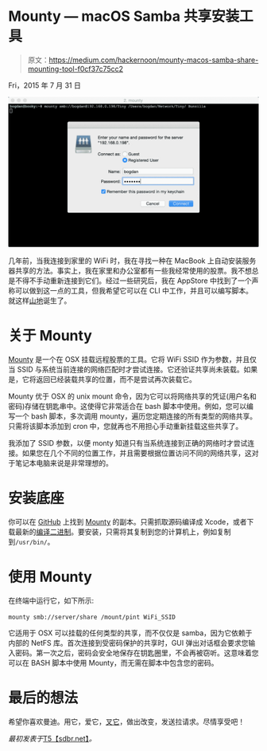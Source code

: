# Mounty — macOS Samba 共享安装工具

> 原文：<https://medium.com/hackernoon/mounty-macos-samba-share-mounting-tool-f0cf37c75cc2>

Fri，2015 年 7 月 31 日

![](img/d9ee16b1a9a2922208bfbab117134f3c.png)

几年前，当我连接到家里的 WiFi 时，我在寻找一种在 MacBook 上自动安装服务器共享的方法。事实上，我在家里和办公室都有一些我经常使用的股票。我不想总是不得不手动重新连接到它们。经过一些研究后，我在 AppStore 中找到了一个声称可以做到这一点的工具，但我希望它可以在 CLI 中工作，并且可以编写脚本。就这样[山地](https://github.com/x0054/mounty)诞生了。

# 关于 Mounty

[Mounty](https://github.com/x0054/mounty) 是一个在 OSX 挂载远程股票的工具。它将 WiFi SSID 作为参数，并且仅当 SSID 与系统当前连接的网络匹配时才尝试连接。它还验证共享尚未装载。如果是，它将返回已经装载共享的位置，而不是尝试再次装载它。

Mounty 优于 OSX 的 unix mount 命令，因为它可以将网络共享的凭证(用户名和密码)存储在钥匙串中。这使得它非常适合在 bash 脚本中使用。例如，您可以编写一个 bash 脚本，多次调用 mounty，遍历您定期连接的所有类型的网络共享。只需将该脚本添加到 cron 中，您就再也不用担心手动重新挂载这些共享了。

我添加了 SSID 参数，以便 monty 知道只有当系统连接到正确的网络时才尝试连接。如果您在几个不同的位置工作，并且需要根据位置访问不同的网络共享，这对于笔记本电脑来说是非常理想的。

# 安装底座

你可以在 [GitHub](https://github.com/x0054/mounty) 上找到 [Mounty](https://github.com/x0054/mounty) 的副本。只需抓取源码编译成 Xcode，或者下载最新的[编译二进制](https://github.com/x0054/mounty/raw/master/compiled/mounty)。要安装，只需将其复制到您的计算机上，例如复制到`/usr/bin/`。

# 使用 Mounty

在终端中运行它，如下所示:

`mounty smb://server/share /mount/pint WiFi_SSID`

它适用于 OSX 可以挂载的任何类型的共享，而不仅仅是 samba，因为它依赖于内部的 NetFS 库。首次连接到受密码保护的共享时，GUI 弹出对话框会要求您输入密码。第一次之后，密码会安全地保存在钥匙圈里，不会再被窃听。这意味着您可以在 BASH 脚本中使用 Mounty，而无需在脚本中包含您的密码。

# 最后的想法

希望你喜欢曼迪。用它，爱它，[叉它](https://github.com/x0054/hyperjump)，做出改变，发送拉请求。尽情享受吧！

*最初发表于*[T5【sdbr.net】](http://sdbr.net/post/Mounty/)*。*